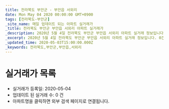 ```yaml
---
title: 전라북도 부안군 - 부안읍 서외리
date: Mon May 04 2020 00:00:00 GMT+0900
tags: [전라북도-부안군]
_site_name: 매일 업데이트 되는 아파트 실거래가
_title: 전라북도 부안군 부안읍 서외리 아파트 실거래가
_description: 2020년 5월 4일 전라북도 부안군 부안읍 서외리 아파트 실거래 정보입니다. 0건 아파트 정보가 있습니다.
_excerpt: 2020년 5월 4일 전라북도 부안군 부안읍 서외리 아파트 실거래 정보입니다. 0건 아파트 정보가 있습니다.
_updated_time: 2020-05-03T15:00:00.000Z
_keywords: 전라북도,부안군,부안읍,서외리
---
```






# 실거래가 목록
- 실거래가 등록일: 2020-05-04
- 업데이트 된 실거래 수: 0 건
- 아파트명을 클릭하면 외부 검색 페이지로 연결됩니다.




